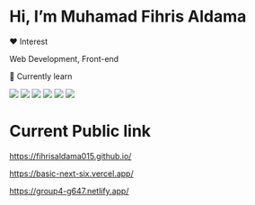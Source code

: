 # Hi, I’m Muhamad Fihris Aldama

❤️ Interest

Web Development, Front-end

📖 Currently learn

![](http://img.shields.io/badge/-Firebase-black?logo=firebase&style=flat&logoColor=orange&color=FFFFFF)
![](http://img.shields.io/badge/-TailwindCSS-white?logo=tailwindcss&style=flat&logoColor=white&color=3B82F6)
![](http://img.shields.io/badge/-JavaScript-white?logo=javascript&style=flat&logoColor=black&color=F7DF1E)
![](http://img.shields.io/badge/-TypeScript-white?logo=typescript&style=flat&logoColor=white&color=3178C6)
![](http://img.shields.io/badge/-React-white?logo=react&style=flat&logoColor=black&color=61DAFB)
![](http://img.shields.io/badge/-Next.js-white?logo=next.js&style=flat&logoColor=white&color=000000)

# Current Public link
https://fihrisaldama015.github.io/

https://basic-next-six.vercel.app/

https://group4-g647.netlify.app/
<!---
fihrisaldama015/fihrisaldama015 is a ✨ special ✨ repository because its `README.md` (this file) appears on your GitHub profile.
You can click the Preview link to take a look at your changes.
--->
